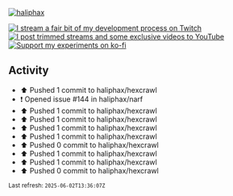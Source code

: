 [![haliphax](https://pbs.twimg.com/profile_banners/458808076/1545597092/1500x500)](https://haliphax.dev)

[![I stream a fair bit of my development process on Twitch](https://img.shields.io/twitch/status/haliphax?logo=twitch&style=for-the-badge)](https://twitch.tv/haliphax) &nbsp; [![I post trimmed streams and some exclusive videos to YouTube](https://img.shields.io/badge/youtube-watch-f00?logo=youtube&style=for-the-badge)](https://youtube.com/haliphaxyt) &nbsp; [![Support my experiments on ko-fi](https://img.shields.io/badge/kofi-support-ff5e5b?logo=ko-fi&style=for-the-badge)](https://ko-fi.com/haliphax)

## Activity

* ⬆️ Pushed 1 commit to haliphax/hexcrawl
* ❗️ Opened issue #144 in haliphax/narf
* ⬆️ Pushed 1 commit to haliphax/hexcrawl
* ⬆️ Pushed 1 commit to haliphax/hexcrawl
* ⬆️ Pushed 1 commit to haliphax/hexcrawl
* ⬆️ Pushed 1 commit to haliphax/hexcrawl
* ⬆️ Pushed 0 commit to haliphax/hexcrawl
* ⬆️ Pushed 1 commit to haliphax/hexcrawl
* ⬆️ Pushed 1 commit to haliphax/hexcrawl
* ⬆️ Pushed 0 commit to haliphax/hexcrawl

<small>Last refresh: `2025-06-02T13:36:07Z`</small>
